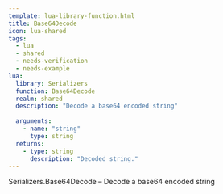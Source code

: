 ```yaml
---
template: lua-library-function.html
title: Base64Decode
icon: lua-shared
tags:
  - lua
  - shared
  - needs-verification
  - needs-example
lua:
  library: Serializers
  function: Base64Decode
  realm: shared
  description: "Decode a base64 encoded string"
  
  arguments:
    - name: "string"
      type: string
  returns:
    - type: string
      description: "Decoded string."
---
```


<div class="lua__search__keywords">
Serializers.Base64Decode &#x2013; Decode a base64 encoded string
</div>
